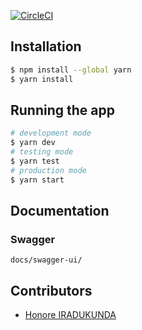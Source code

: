 [![CircleCI](https://circleci.com/gh/atlp-rwanda/elites-bn-be/tree/dev.svg?style=svg)](https://circleci.com/gh/atlp-rwanda/elites-bn-be/tree/dev)
## Installation

```bash
$ npm install --global yarn
$ yarn install
```

## Running the app

```bash
# development mode
$ yarn dev
# testing mode
$ yarn test
# production mode
$ yarn start
```

## Documentation

### Swagger

```
docs/swagger-ui/
```

## Contributors

- [Honore IRADUKUNDA](https://github.com/ihonore)
